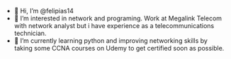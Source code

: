 - 👋 Hi, I’m @felipias14
- 👀 I’m interested in network and programing. Work at Megalink Telecom with network analyst but i have experience as a telecommunications technician.
- 🌱 I’m currently learning python and improving networking skills by taking some CCNA courses on Udemy to get certified soon as possible.

<!---
felipias14/felipias14 is a ✨ special ✨ repository because its `README.md` (this file) appears on your GitHub profile.
You can click the Preview link to take a look at your changes.
--->
